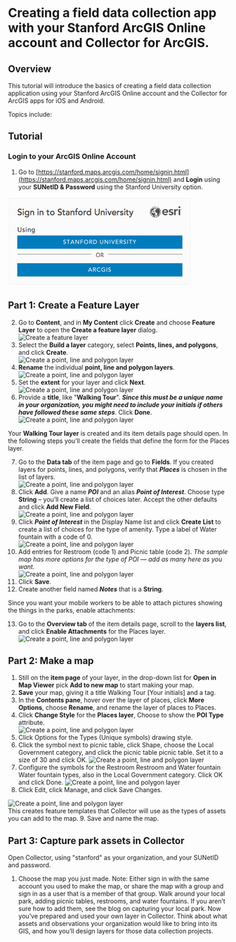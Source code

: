 # Creating a field data collection app with your Stanford ArcGIS Online account and Collector for ArcGIS.

## Overview  

This tutorial will introduce the basics of creating a field data collection application using your Stanford ArcGIS Online account and the Collector for ArcGIS apps for iOS and Android.

Topics include:  


## Tutorial
### Login to your ArcGIS Online Account  
1. Go to [https://stanford.maps.arcgis.com/home/signin.html](https://stanford.maps.arcgis.com/home/signin.html) and **Login** using your **SUNetID & Password** using the Stanford University option.  

  ![Stanford SSO](./images/stanford_sso.png)


  ## Part 1: Create a Feature Layer  

2. Go to **Content**, and in **My Content** click **Create** and choose **Feature Layer** to open the **Create a feature layer** dialog.  
  ![Create a feature layer](./images/??.gif)
3. Select the **Build a layer** category, select **Points, lines, and polygons**, and click **Create**.  
  ![Create a point, line and polygon layer](./images/??.gif)
4. **Rename** the individual **point, line and polygon layers**.  
  ![Create a point, line and polygon layer](./images/??.gif)  
5. Set the **extent** for your layer and click **Next**.  
  ![Create a point, line and polygon layer](./images/??.gif)  
6. Provide a **title**, like "**Walking Tour**".  ***Since this must be a unique name in your organization, you might need to include your initials if others have followed these same steps***. Click **Done**.  
  ![Create a point, line and polygon layer](./images/??.gif)  


  Your **Walking Tour layer** is created and its item details page should open. In the following steps you’ll create the fields that define the form for the Places layer.

7. Go to the **Data tab** of the item page and go to **Fields**. If you created layers for points, lines, and polygons, verify that ***Places*** is chosen in the list of layers.  
  ![Create a point, line and polygon layer](./images/??.gif)  
8. Click **Add**. Give a name ***POI*** and an alias ***Point of Interest***. Choose type **String** – you’ll create a list of choices later. Accept the other defaults and click **Add New Field**.  
![Create a point, line and polygon layer](./images/??.gif)  
9. Click ***Point of Interest*** in the Display Name list and click **Create List** to create a list of choices for the type of amenity.
Type a label of Water fountain with a code of 0.  
  ![Create a point, line and polygon layer](./images/??.gif)  
10. Add entries for Restroom (code 1) and Picnic table (code 2).
*The sample map has more options for the type of POI — add as many here as you want.*  
  ![Create a point, line and polygon layer](./images/??.gif)  
11. Click **Save**.
12. Create another field named ***Notes*** that is a **String**.

  Since you want your mobile workers to be able to attach pictures showing the things in the parks, enable attachments:  

13. Go to the **Overview tab** of the item details page, scroll to the **layers list**, and click **Enable Attachments** for the Places layer.  
  ![Create a point, line and polygon layer](./images/??.gif)  

## Part 2: Make a map

1. Still on the **item page** of your layer, in the drop-down list for **Open in Map Viewer** pick **Add to new map** to start making your map.  
2. **Save** your map, giving it a title Walking Tour [Your initials] and a tag.  
3. In the **Contents pane**, hover over the layer of places, click **More Options**, choose **Rename**, and rename the layer of places to Places.  
4. Click **Change Style** for the **Places layer**, Choose to show the **POI Type** attribute.  
  ![Create a point, line and polygon layer](./images/??.gif)  
5. Click Options for the Types (Unique symbols) drawing style.
6. Click the symbol next to picnic table, click Shape, choose the Local Government category, and click the picnic table picnic table. Set it to a size of 30 and click OK.
  ![Create a point, line and polygon layer](./images/??.gif)  
7. Configure the symbols for the Restroom Restroom and Water fountain Water fountain types, also in the Local Government category.
Click OK and click Done.
  ![Create a point, line and polygon layer](./images/??.gif)  
8. Click Edit, click Manage, and click Save Changes.  

  ![Create a point, line and polygon layer](./images/??.gif)  
  This creates feature templates that Collector will use as the types of assets you can add to the map.
9. Save and name the map.  


## Part 3: Capture park assets in Collector
Open Collector, using "stanford" as your organization, and your SUNetID and password. 

1. Choose the map you just made.
Note: Either sign in with the same account you used to make the map, or share the map with a group and sign in as a user that is a member of that group.
Walk around your local park, adding picnic tables, restrooms, and water fountains. If you aren’t sure how to add them, see the blog on capturing your local park.
Now you’ve prepared and used your own layer in Collector. Think about what assets and observations your organization would like to bring into its GIS, and how you’ll design layers for those data collection projects.

